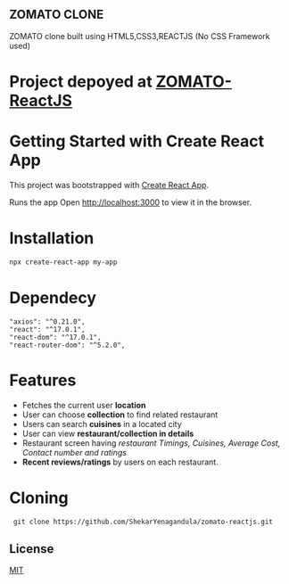 ## ZOMATO CLONE 

ZOMATO clone built using HTML5,CSS3,REACTJS (No CSS Framework used)

# Project depoyed at [ZOMATO-ReactJS](https://shekaryenagandula.github.io/zomato-reactjs/#/)

# Getting Started with Create React App

This project was bootstrapped with [Create React App](https://github.com/facebook/create-react-app).

Runs the app
Open [http://localhost:3000](http://localhost:3000) to view it in the browser.



# Installation

```bash
npx create-react-app my-app
```

# Dependecy
    "axios": "^0.21.0",
    "react": "^17.0.1",
    "react-dom": "^17.0.1",
    "react-router-dom": "^5.2.0",

# Features
* Fetches the current user **location** 
* User can choose **collection** to find related restaurant
* Users can search **cuisines** in a located city
* User can view **restaurant/collection in details**
* Restaurant screen having *restaurant Timings, Cuisines, Average Cost, Contact number and ratings*
* **Recent reviews/ratings** by users on each restaurant.

# Cloning
` git clone https://github.com/ShekarYenagandula/zomato-reactjs.git`

## License
[MIT](https://choosealicense.com/licenses/mit/)


